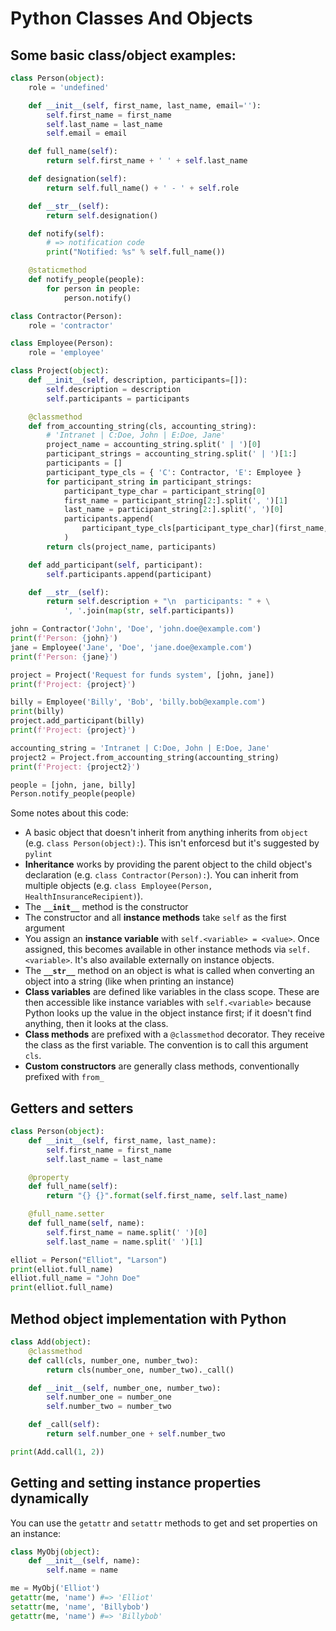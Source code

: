 # Python Classes And Objects

## Some basic class/object examples:

```python
class Person(object):
    role = 'undefined'

    def __init__(self, first_name, last_name, email=''):
        self.first_name = first_name
        self.last_name = last_name
        self.email = email

    def full_name(self):
        return self.first_name + ' ' + self.last_name

    def designation(self):
        return self.full_name() + ' - ' + self.role

    def __str__(self):
        return self.designation()

    def notify(self):
        # => notification code
        print("Notified: %s" % self.full_name())

    @staticmethod
    def notify_people(people):
        for person in people:
            person.notify()

class Contractor(Person):
    role = 'contractor'

class Employee(Person):
    role = 'employee'

class Project(object):
    def __init__(self, description, participants=[]):
        self.description = description
        self.participants = participants

    @classmethod
    def from_accounting_string(cls, accounting_string):
        # 'Intranet | C:Doe, John | E:Doe, Jane'
        project_name = accounting_string.split(' | ')[0]
        participant_strings = accounting_string.split(' | ')[1:]
        participants = []
        participant_type_cls = { 'C': Contractor, 'E': Employee }
        for participant_string in participant_strings:
            participant_type_char = participant_string[0]
            first_name = participant_string[2:].split(', ')[1]
            last_name = participant_string[2:].split(', ')[0]
            participants.append(
                participant_type_cls[participant_type_char](first_name, last_name)
            )
        return cls(project_name, participants)

    def add_participant(self, participant):
        self.participants.append(participant)

    def __str__(self):
        return self.description + "\n  participants: " + \
            ', '.join(map(str, self.participants))

john = Contractor('John', 'Doe', 'john.doe@example.com')
print(f'Person: {john}')
jane = Employee('Jane', 'Doe', 'jane.doe@example.com')
print(f'Person: {jane}')

project = Project('Request for funds system', [john, jane])
print(f'Project: {project}')

billy = Employee('Billy', 'Bob', 'billy.bob@example.com')
print(billy)
project.add_participant(billy)
print(f'Project: {project}')

accounting_string = 'Intranet | C:Doe, John | E:Doe, Jane'
project2 = Project.from_accounting_string(accounting_string)
print(f'Project: {project2}')

people = [john, jane, billy]
Person.notify_people(people)
```

Some notes about this code:

* A basic object that doesn't inherit from anything inherits from `object` (e.g. `class Person(object):`).  This isn't enforcesd but it's suggested by `pylint`
* **Inheritance** works by providing the parent object to the child object's declaration (e.g. `class Contractor(Person):`).  You can inherit from multiple objects (e.g. `class Employee(Person, HealthInsuranceRecipient)`).
* The **`__init__`** method is the constructor
* The constructor and all **instance methods** take `self` as the first argument
* You assign an **instance variable** with `self.<variable> = <value>`.  Once assigned, this becomes available in other instance methods via `self.<variable>`.  It's also available externally on instance objects.
* The **`__str__`** method on an object is what is called when converting an object into a string (like when printing an instance)
* **Class variables** are defined like variables in the class scope.  These are then accessible like instance variables with `self.<variable>` because Python looks up the value in the object instance first; if it doesn't find anything, then it looks at the class.
* **Class methods** are prefixed with a `@classmethod` decorator.  They receive the class as the first variable.  The convention is to call this argument `cls`.
* **Custom constructors** are generally class methods, conventionally prefixed with `from_`

## Getters and setters

```python
class Person(object):
    def __init__(self, first_name, last_name):
        self.first_name = first_name
        self.last_name = last_name

    @property
    def full_name(self):
        return "{} {}".format(self.first_name, self.last_name)

    @full_name.setter
    def full_name(self, name):
        self.first_name = name.split(' ')[0]
        self.last_name = name.split(' ')[1]

elliot = Person("Elliot", "Larson")
print(elliot.full_name)
elliot.full_name = "John Doe"
print(elliot.full_name)
```

## Method object implementation with Python

```python
class Add(object):
    @classmethod
    def call(cls, number_one, number_two):
        return cls(number_one, number_two)._call()

    def __init__(self, number_one, number_two):
        self.number_one = number_one
        self.number_two = number_two

    def _call(self):
        return self.number_one + self.number_two

print(Add.call(1, 2))
```

## Getting and setting instance properties dynamically

You can use the `getattr` and `setattr` methods to get and set properties on an instance:

```python
class MyObj(object):
    def __init__(self, name):
        self.name = name

me = MyObj('Elliot')
getattr(me, 'name') #=> 'Elliot'
setattr(me, 'name', 'Billybob')
getattr(me, 'name') #=> 'Billybob'
```
